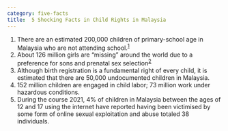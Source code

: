 ```yaml
---
category: five-facts
title:  5 Shocking Facts in Child Rights in Malaysia
---
```


1.  There are an estimated 200,000 children of primary-school age in Malaysia who are not attending school.<sup><a href='#fn-1'>1</a></sup> 
2. About 126 million girls are “missing” around the world due to a preference for sons and prenatal sex selection<sup><a href='#fn-2'>2</a></sup> 
3.  Although birth registration is a fundamental right of every child, it is estimated that there are 50,000 undocumented children in Malaysia.
4.  152 million children are engaged in child labor; 73 million work under hazardous conditions.
5.  During the course 2021, 4% of children in Malaysia between the ages of 12 and 17 using the internet have reported having been victimised by some form of online sexual exploitation and abuse totaled 38 individuals.




